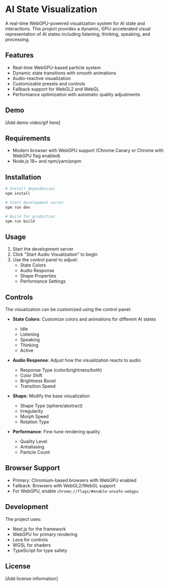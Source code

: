 # AI State Visualization

A real-time WebGPU-powered visualization system for AI state and interactions. This project provides a dynamic, GPU-accelerated visual representation of AI states including listening, thinking, speaking, and processing.

## Features

- Real-time WebGPU-based particle system
- Dynamic state transitions with smooth animations
- Audio-reactive visualization
- Customizable presets and controls
- Fallback support for WebGL2 and WebGL
- Performance optimization with automatic quality adjustments

## Demo

[Add demo video/gif here]

## Requirements

- Modern browser with WebGPU support (Chrome Canary or Chrome with WebGPU flag enabled)
- Node.js 18+ and npm/yarn/pnpm

## Installation

```bash
# Install dependencies
npm install

# Start development server
npm run dev

# Build for production
npm run build
```

## Usage

1. Start the development server
2. Click "Start Audio Visualization" to begin
3. Use the control panel to adjust:
   - State Colors
   - Audio Response
   - Shape Properties
   - Performance Settings

## Controls

The visualization can be customized using the control panel:

- **State Colors**: Customize colors and animations for different AI states
  - Idle
  - Listening
  - Speaking
  - Thinking
  - Active

- **Audio Response**: Adjust how the visualization reacts to audio
  - Response Type (color/brightness/both)
  - Color Shift
  - Brightness Boost
  - Transition Speed

- **Shape**: Modify the base visualization
  - Shape Type (sphere/abstract)
  - Irregularity
  - Morph Speed
  - Rotation Type

- **Performance**: Fine-tune rendering quality
  - Quality Level
  - Antialiasing
  - Particle Count

## Browser Support

- Primary: Chromium-based browsers with WebGPU enabled
- Fallback: Browsers with WebGL2/WebGL support
- For WebGPU, enable `chrome://flags/#enable-unsafe-webgpu`

## Development

The project uses:

- Next.js for the framework
- WebGPU for primary rendering
- Leva for controls
- WGSL for shaders
- TypeScript for type safety

## License

[Add license information]
